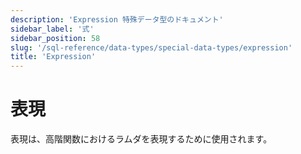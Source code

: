 ```yaml
---
description: 'Expression 特殊データ型のドキュメント'
sidebar_label: '式'
sidebar_position: 58
slug: '/sql-reference/data-types/special-data-types/expression'
title: 'Expression'
---
```





# 表現

表現は、高階関数におけるラムダを表現するために使用されます。
